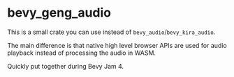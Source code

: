 # bevy_geng_audio

This is a small crate you can use instead of `bevy_audio`/`bevy_kira_audio`.

The main difference is that native high level browser APIs are used for audio playback instead of processing the audio in WASM.

Quickly put together during Bevy Jam 4.
